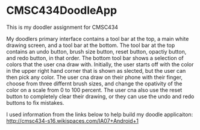 # CMSC434DoodleApp
This is my doodler assignment for CMSC434

My doodlers primary interface contains a tool bar at the top, a main white drawing screen, and a tool bar at the bottom. The tool bar at the top contains an undo button, brush size button, reset button, opactiy button, and redo button, in that order. The bottom tool bar shows a selection of colors that the user cna draw with. Initially, the user starts off with the color in the upper right hand corner that is shown as slected, but the user can then pick any color. The user cna draw on their phone with their finger, choose from three differnt brush sizes, and change the opativity of the color on a scale from 0 to 100 percent. The user cna also use the reset button to completely clear their drawing, or they can use the undo and redo buttons to fix mistakes. 

I used information from the links below to help build my doodle applicaiton:
  http://cmsc434-s16.wikispaces.com/IA07+Android+1
  
